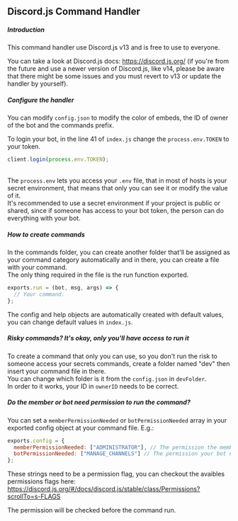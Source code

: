 ## Discord.js Command Handler
##### Introduction
This command handler use Discord.js v13 and is free to use to everyone.

You can take a look at Discord.js docs: https://discord.js.org/ (if you're from the future and use a newer version of Discord.js, like v14, please be aware that there might be some issues and you must revert to v13 or update the handler by yourself).

##### Configure the handler
You can modify ``config.json`` to modify the color of embeds, the ID of owner of the bot and the commands prefix.

To login your bot, in the line 41 of ``index.js`` change the ``process.env.TOKEN`` to your token.
```js
client.login(process.env.TOKEN);
```
<br/>The ``process.env`` lets you access your ``.env`` file, that in most of hosts is your secret environment, that means that only you can see it or modify the value of it.
<br/>It's recommended to use a secret environment if your project is public or shared, since if someone has access to your bot token, the person can do everything with your bot.

##### How to create commands
In the commands folder, you can create another folder that'll be assigned as your command category automatically and in there, you can
create a file with your command.
<br/>The only thing required in the file is the run function exported. 
```js
exports.run = (bot, msg, args) => {
  // Your command.
};
```
The config and help objects
are automatically created with default values, you can change default values in ``index.js``.

##### Risky commands? It's okay, only you'll have access to run it
To create a command that only you can use, so you don't run the risk to someone access your secrets commands, create a folder named "dev" then insert your command file in there.
<br/>You can change which folder is it from the ``config.json`` in ``devFolder``.
<br/>In order to it works, your ID in ``ownerID`` needs to be correct.

##### Do the member or bot need permission to run the command?
You can set a ``memberPermissionNeeded`` or ``botPermissionNeeded`` array in your exported config object at your command file.
E.g.:
```js
exports.config = {
  memberPermissionNeeded: ["ADMINISTRATOR"], // The permission the member need to run the command in the guild it was ran.
  botPermissionNeeded: ["MANAGE_CHANNELS"] // The permission your bot need to run the command in the guild it was ran.
};
```
These strings need to be a permission flag, you can checkout the avaibles permissions flags here:
https://discord.js.org/#/docs/discord.js/stable/class/Permissions?scrollTo=s-FLAGS

The permission will be checked before the command run.
